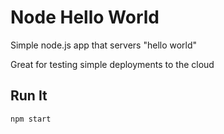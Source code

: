 # Node Hello World

Simple node.js app that servers "hello world"

Great for testing simple deployments to the cloud

## Run It

`npm start`




